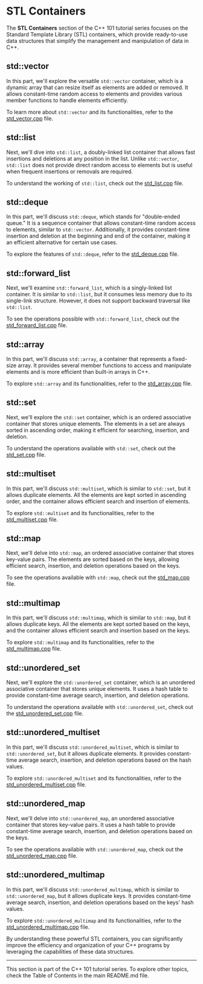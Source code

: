 # STL Containers

The **STL Containers** section of the C++ 101 tutorial series focuses on the Standard Template Library (STL) containers, which provide ready-to-use data structures that simplify the management and manipulation of data in C++.

## std::vector

In this part, we'll explore the versatile `std::vector` container, which is a dynamic array that can resize itself as elements are added or removed. It allows constant-time random access to elements and provides various member functions to handle elements efficiently.

To learn more about `std::vector` and its functionalities, refer to the [std_vector.cpp](std_vector.cpp) file.

## std::list

Next, we'll dive into `std::list`, a doubly-linked list container that allows fast insertions and deletions at any position in the list. Unlike `std::vector`, `std::list` does not provide direct random access to elements but is useful when frequent insertions or removals are required.

To understand the working of `std::list`, check out the [std_list.cpp](std_list.cpp) file.

## std::deque

In this part, we'll discuss `std::deque`, which stands for "double-ended queue." It is a sequence container that allows constant-time random access to elements, similar to `std::vector`. Additionally, it provides constant-time insertion and deletion at the beginning and end of the container, making it an efficient alternative for certain use cases.

To explore the features of `std::deque`, refer to the [std_deque.cpp](std_deque.cpp) file.

## std::forward_list

Next, we'll examine `std::forward_list`, which is a singly-linked list container. It is similar to `std::list`, but it consumes less memory due to its single-link structure. However, it does not support backward traversal like `std::list`.

To see the operations possible with `std::forward_list`, check out the [std_forward_list.cpp](std_forward_list.cpp) file.

## std::array

In this part, we'll discuss `std::array`, a container that represents a fixed-size array. It provides several member functions to access and manipulate elements and is more efficient than built-in arrays in C++.

To explore `std::array` and its functionalities, refer to the [std_array.cpp](std_array.cpp) file.

## std::set

Next, we'll explore the `std::set` container, which is an ordered associative container that stores unique elements. The elements in a set are always sorted in ascending order, making it efficient for searching, insertion, and deletion.

To understand the operations available with `std::set`, check out the [std_set.cpp](std_set.cpp) file.

## std::multiset

In this part, we'll discuss `std::multiset`, which is similar to `std::set`, but it allows duplicate elements. All the elements are kept sorted in ascending order, and the container allows efficient search and insertion of elements.

To explore `std::multiset` and its functionalities, refer to the [std_multiset.cpp](std_multiset.cpp) file.

## std::map

Next, we'll delve into `std::map`, an ordered associative container that stores key-value pairs. The elements are sorted based on the keys, allowing efficient search, insertion, and deletion operations based on the keys.

To see the operations available with `std::map`, check out the [std_map.cpp](std_map.cpp) file.

## std::multimap

In this part, we'll discuss `std::multimap`, which is similar to `std::map`, but it allows duplicate keys. All the elements are kept sorted based on the keys, and the container allows efficient search and insertion based on the keys.

To explore `std::multimap` and its functionalities, refer to the [std_multimap.cpp](std_multimap.cpp) file.

## std::unordered_set

Next, we'll explore the `std::unordered_set` container, which is an unordered associative container that stores unique elements. It uses a hash table to provide constant-time average search, insertion, and deletion operations.

To understand the operations available with `std::unordered_set`, check out the [std_unordered_set.cpp](std_unordered_set.cpp) file.

## std::unordered_multiset

In this part, we'll discuss `std::unordered_multiset`, which is similar to `std::unordered_set`, but it allows duplicate elements. It provides constant-time average search, insertion, and deletion operations based on the hash values.

To explore `std::unordered_multiset` and its functionalities, refer to the [std_unordered_multiset.cpp](std_unordered_multiset.cpp) file.

## std::unordered_map

Next, we'll delve into `std::unordered_map`, an unordered associative container that stores key-value pairs. It uses a hash table to provide constant-time average search, insertion, and deletion operations based on the keys.

To see the operations available with `std::unordered_map`, check out the [std_unordered_map.cpp](std_unordered_map.cpp) file.

## std::unordered_multimap

In this part, we'll discuss `std::unordered_multimap`, which is similar to `std::unordered_map`, but it allows duplicate keys. It provides constant-time average search, insertion, and deletion operations based on the keys' hash values.

To explore `std::unordered_multimap` and its functionalities, refer to the [std_unordered_multimap.cpp](std_unordered_multimap.cpp) file.

By understanding these powerful STL containers, you can significantly improve the efficiency and organization of your C++ programs by leveraging the capabilities of these data structures.

---
This section is part of the C++ 101 tutorial series. To explore other topics, check the Table of Contents in the main README.md file.